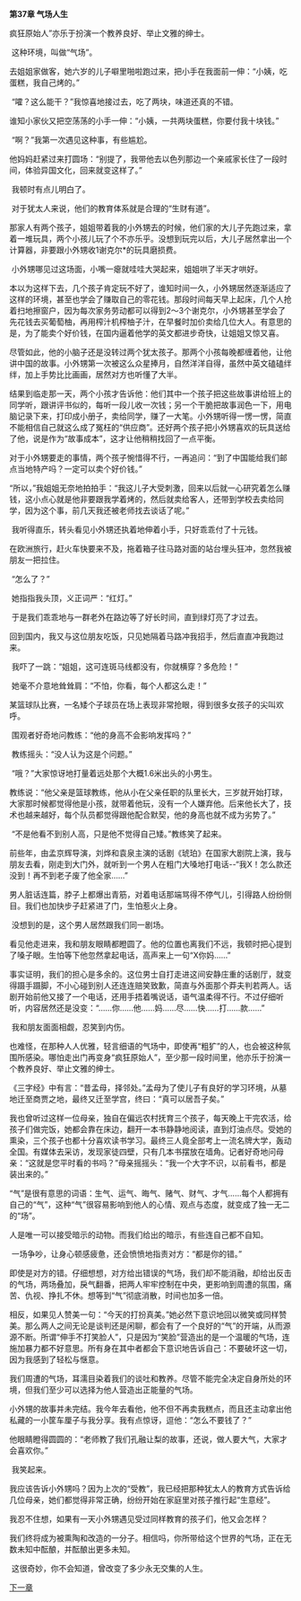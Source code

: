 **第37章 气场人生**



  疯狂原始人”亦乐于扮演一个教养良好、举止文雅的绅士。 

​    这种环境，叫做“气场”。 

​    去姐姐家做客，她六岁的儿子噼里啪啦跑过来，把小手在我面前一伸：“小姨，吃蛋糕，我自己烤的。” 

​    “嚯？这么能干？”我惊喜地接过去，吃了两块，味道还真的不错。 

​    谁知小家伙又把空荡荡的小手一伸：“小姨，一共两块蛋糕，你要付我十块钱。” 

​    “啊？”我第一次遇见这种事，有些尴尬。 

​    他妈妈赶紧过来打圆场：“别提了，我带他去以色列那边一个亲戚家长住了一段时间，体验异国文化，回来就变这样了。” 

​    我顿时有点儿明白了。 

​    对于犹太人来说，他们的教育体系就是合理的“生财有道”。 

​    那家人有两个孩子，姐姐带着我的小外甥去的时候，他们家的大儿子先跑过来，拿着一堆玩具，两个小孩儿玩了个不亦乐乎。没想到玩完以后，大儿子居然拿出一个计算器，非要跟小外甥收1谢克尔*的玩具磨损费。 

​    小外甥哪见过这场面，小嘴一瘪就哇哇大哭起来，姐姐哄了半天才哄好。 

​    本以为这样下去，几个孩子肯定玩不好了，谁知时间一久，小外甥居然逐渐适应了这样的环境，甚至也学会了赚取自己的零花钱。那段时间每天早上起床，几个人抢着扫地擦窗户，因为每次家务劳动都可以得到2～3个谢克尔，小外甥甚至学会了先花钱去买葡萄柚，再用榨汁机榨柚子汁，在早餐时加价卖给几位大人。有意思的是，为了能卖个好价钱，在国内逼着他学的英文都进步奇快，让姐姐又惊又喜。 

​    尽管如此，他的小脑子还是没转过两个犹太孩子。那两个小孩每晚都缠着他，让他讲中国的故事。小外甥第一次被这么众星捧月，自然洋洋自得，虽然中英文磕磕绊绊，加上手势比比画画，居然对方也听懂了大半。 

​    结果到临走那一天，两个小孩才告诉他：他们其中一个孩子把这些故事讲给班上的同学听，跟讲评书似的，每听一段儿收一次钱；另一个干脆把故事润色一下，用电脑记录下来，打印成小册子，卖给同学，赚了一大笔。小外甥听得一愣一愣，简直不能相信自己就这么成了冤枉的“供应商”。还好两个孩子把小外甥喜欢的玩具送给了他，说是作为“故事成本”，这才让他稍稍找回了一点平衡。 

​    对于小外甥要走的事情，两个孩子惋惜得不行，一再追问：“到了中国能给我们邮点当地特产吗？一定可以卖个好价钱。” 

​    “所以，”我姐姐无奈地拍拍手：“我这儿子大受刺激，回来以后就一心研究着怎么赚钱，这小点心就是他非要跟我学着烤的，然后就卖给客人，还带到学校去卖给同学，因为这个事，前几天我还被老师找去谈话了呢。” 

​    我听得直乐，转头看见小外甥还执着地伸着小手，只好乖乖付了十元钱。 

​    在欧洲旅行，赶火车快要来不及，拖着箱子往马路对面的站台埋头狂冲，忽然我被朋友一把拉住。 

​    “怎么了？” 

​    她指指我头顶，义正词严：“红灯。” 

​    于是我们乖乖地与一群老外在路边等了好长时间，直到绿灯亮了才过去。 

​    回到国内，我又与这位朋友吃饭，只见她隔着马路冲我招手，然后直直冲我跑过来。 

​    我吓了一跳：“姐姐，这可连斑马线都没有，你就横穿？多危险！” 

​    她毫不介意地耸耸肩：“不怕，你看，每个人都这么走！” 

​    某篮球队比赛，一名矮个子球员在场上表现非常抢眼，得到很多女孩子的尖叫欢呼。 

​    围观者好奇地问教练：“他的身高不会影响发挥吗？” 

​    教练摇头：“没人认为这是个问题。” 

​    “哦？”大家惊讶地打量着远处那个大概1.6米出头的小男生。 

​    教练说：“他父亲是篮球教练，他从小在父亲任职的队里长大，三岁就开始打球，大家那时候都觉得他是小孩，就带着他玩，没有一个人嫌弃他。后来他长大了，技术也越来越好，每个队员都觉得跟他配合默契，他的身高也就不成为劣势了。” 

​    “不是他看不到别人高，只是他不觉得自己矮。”教练笑了起来。 

​    前些年，由孟京辉导演，刘烨和袁泉主演的话剧《琥珀》在国家大剧院上演，我与朋友去看，刚走到大门外，就听到一个男人在粗门大嗓地打电话--“我X！怎么款还没到！再不到老子废了他全家……” 

​    男人脏话连篇，脖子上都爆出青筋，对着电话那端骂得不停气儿，引得路人纷纷侧目。我们也加快步子赶紧进了门，生怕惹火上身。 

​    没想到的是，这个男人居然跟我们同一剧场。 

​    看见他走进来，我和朋友眼睛都瞪圆了。他的位置也离我们不远，我顿时把心提到了嗓子眼。生怕等下他忽然拿起电话，高声来上一句“X你妈……” 

​    事实证明，我们的担心是多余的。这位男士自打走进这间安静庄重的话剧厅，就变得蹑手蹑脚，不小心碰到别人还连连赔笑致歉，简直与外面那个莽夫判若两人。话剧开始前他又接了一个电话，还用手捂着嘴说话，语气温柔得不行。不过仔细听听，内容居然还是没变：“……你……他……妈……尽……快……打……款……” 

​    我和朋友面面相觑，忍笑到内伤。 

​    也难怪，在那种人人优雅，轻言细语的气场中，即使再“粗犷”的人，也会被这种氛围所感染。哪怕走出门再变身“疯狂原始人”，至少那一段时间里，他亦乐于扮演一个教养良好、举止文雅的绅士。 

​    《三字经》中有言：“昔孟母，择邻处。”孟母为了使儿子有良好的学习环境，从墓地迁至商贾之地，最终又迁至学宫，终曰：“真可以居吾子矣。” 

​    我也曾听过这样一位母亲，独自在偏远农村抚育三个孩子，每天晚上干完农活，给孩子们做完饭，她都会靠在床边，翻开一本书静静地阅读，直到灯油点尽。受她的熏染，三个孩子也都十分喜欢读书学习。最终三人竟全部考上一流名牌大学，轰动全国。有媒体去采访，发现家徒四壁，只有几本书摆放在墙角。记者好奇地问母亲：“这就是您平时看的书吗？”母亲摇摇头：“我一个大字不识，以前看书，都是装出来的。” 

​    “气”是很有意思的词语：生气、运气、晦气、赌气、财气、才气……每个人都拥有自己的“气”，这种“气”很容易影响到他人的心情、观点与态度，就变成了独一无二的“场”。 

​    人是唯一可以接受暗示的动物。而我们给出的暗示，有些连自己都不自知。 

​    一场争吵，让身心顿感疲惫，还会愤愤地指责对方：“都是你的错。” 

​    即使是对方的错。仔细想想，对方给出错误的气场，我们却不能消融，却给出反击的气场，两场叠加，戾气翻番，把两人牢牢控制在中央，更影响到周遭的氛围，痛苦、仇视、挣扎不休。想等到“气”彻底消散，时间也加多一倍。 

​    相反，如果见人赞美一句：“今天的打扮真美。”她必然下意识地回以微笑或同样赞美。那么两人之间无论是谈判还是闲聊，都会有了一个良好的“气”的开端，从而源源不断。所谓“伸手不打笑脸人”，只是因为“笑脸”营造出的是一个温暖的气场，连施加暴力都不好意思。所有身在其中者都会下意识地告诉自己：不要破坏这一切，因为我感到了轻松与惬意。 

​    我们周遭的气场，耳濡目染着我们的谈吐和教养。尽管不能完全决定自身所处的环境，但我们至少可以选择为他人营造出正能量的气场。 

​    小外甥的故事并未完结。我今年去看他，他不但不再卖我糕点，而且还主动拿出他私藏的一小筐车厘子与我分享。我有点惊讶，逗他：“怎么不要钱了？” 

​    他眼睛瞪得圆圆的：“老师教了我们孔融让梨的故事，还说，做人要大气，大家才会喜欢你。” 

​    我笑起来。 

​    我应该告诉小外甥吗？因为上次的“受教”，我已经把那种犹太人的教育方式告诉给几位母亲，她们都觉得非常正确，纷纷开始在家庭里对孩子推行起“生意经”。 

​    我忍不住想，如果有一天小外甥遇见受过同样教育的孩子们，他又会怎样？ 

​    我们终将成为被熏陶和改造的一分子。相信吗，你所带给这个世界的气场，正在无数未知中酝酿，并酝酿出更多未知。 

​    这很奇妙，你不会知道，曾改变了多少永无交集的人生。  

[下一章](https://github.com/LiQinglin007/liqinglin/blob/master/%E4%B8%80%E5%88%87%E9%83%BD%E6%98%AF%E6%9C%80%E5%A5%BD%E7%9A%84%E5%AE%89%E6%8E%92/%E7%AC%AC38%E7%AB%A0%20%E6%B2%A1%E7%97%9B%E8%BF%87%E7%9A%84%E4%BB%99%E4%BA%BA%E6%8E%8C%EF%BC%8C%E6%80%8E%E4%B9%88%E6%87%82%E5%BE%97%E6%8A%8A%E5%88%BA%E6%94%B6%E8%97%8F.md)